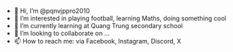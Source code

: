 - 👋 Hi, I’m @pqnvjppro2010
- 👀 I’m interested in playing football, learning Maths, doing something cool
- 🌱 I’m currently learning at Quang Trung secondary school
- 💞️ I’m looking to collaborate on ...
- 📫 How to reach me: via Facebook, Instagram, Discord, X

<!---
pqnvjppro2010/pqnvjppro2010 is a ✨ special ✨ repository because its `README.md` (this file) appears on your GitHub profile.
You can click the Preview link to take a look at your changes.
--->

